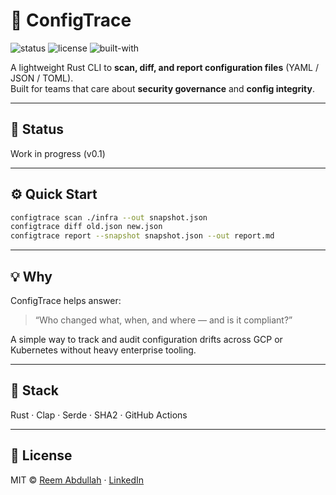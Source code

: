 # 🔐 ConfigTrace

![status](https://img.shields.io/badge/status-WIP-yellow)
![license](https://img.shields.io/badge/license-MIT-blue)
![built-with](https://img.shields.io/badge/built%20with-Rust-orange)

A lightweight Rust CLI to **scan, diff, and report configuration files** (YAML / JSON / TOML).  
Built for teams that care about **security governance** and **config integrity**.

---

## 🚧 Status

Work in progress (v0.1)

---

## ⚙️ Quick Start

```bash
configtrace scan ./infra --out snapshot.json
configtrace diff old.json new.json
configtrace report --snapshot snapshot.json --out report.md
```

---

## 💡 Why

ConfigTrace helps answer:

> “Who changed what, when, and where — and is it compliant?”

A simple way to track and audit configuration drifts across GCP or Kubernetes without heavy enterprise tooling.

---

## 🧱 Stack

Rust · Clap · Serde · SHA2 · GitHub Actions

---

## 📜 License

MIT © [Reem Abdullah](https://github.com/reemabdullah) · [LinkedIn](https://linkedin.com/in/reemalsobaiee)
